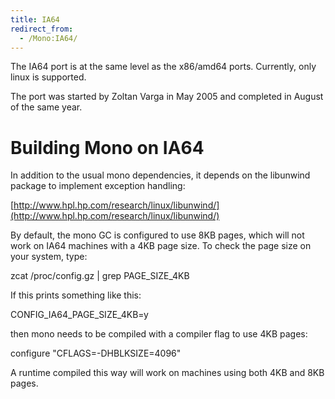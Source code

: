 ```yaml
---
title: IA64
redirect_from:
  - /Mono:IA64/
---
```


The IA64 port is at the same level as the x86/amd64 ports. Currently, only linux is supported.

The port was started by Zoltan Varga in May 2005 and completed in August of the same year.

Building Mono on IA64
=====================

In addition to the usual mono dependencies, it depends on the libunwind package to implement exception handling:

[http://www.hpl.hp.com/research/linux/libunwind/](http://www.hpl.hp.com/research/linux/libunwind/)

By default, the mono GC is configured to use 8KB pages, which will not work on IA64 machines with a 4KB page size. To check the page size on your system, type:

zcat /proc/config.gz | grep PAGE_SIZE_4KB

If this prints something like this:

CONFIG_IA64_PAGE_SIZE_4KB=y

then mono needs to be compiled with a compiler flag to use 4KB pages:

configure "CFLAGS=-DHBLKSIZE=4096"

A runtime compiled this way will work on machines using both 4KB and 8KB pages.

